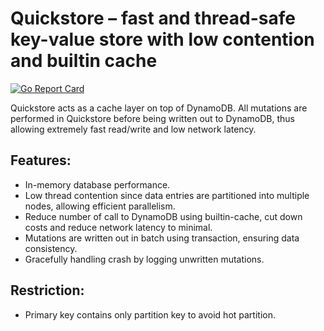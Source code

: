 # Quickstore – fast and thread-safe key-value store with low contention and builtin cache
[![Go Report Card](https://goreportcard.com/badge/github.com/erathorus/quickstore)](https://goreportcard.com/report/github.com/erathorus/quickstore)

Quickstore acts as a cache layer on top of DynamoDB. All mutations are performed in Quickstore before being written
 out to DynamoDB, thus allowing extremely fast read/write and low network latency.

## Features:
 - In-memory database performance.
 - Low thread contention since data entries are partitioned into multiple nodes, allowing efficient parallelism.
 - Reduce number of call to DynamoDB using builtin-cache, cut down costs and reduce network latency to minimal.
 - Mutations are written out in batch using transaction, ensuring data consistency.
 - Gracefully handling crash by logging unwritten mutations.

## Restriction:
 - Primary key contains only partition key to avoid hot partition.
